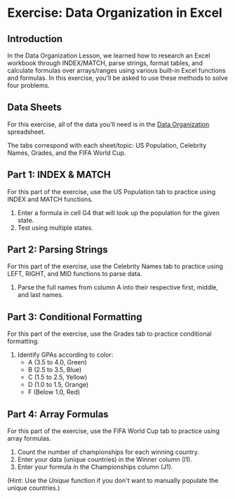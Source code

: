 # Exercise: Data Organization in Excel

## Introduction

In the Data Organization Lesson, we learned how to research an Excel workbook through INDEX/MATCH, parse strings, format tables, and calculate formulas over arrays/ranges using various built-in Excel functions and formulas. In this exercise, you'll be asked to use these methods to solve four problems.

## Data Sheets

For this exercise, all of the data you'll need is in the [Data Organization](assets/files/03E-data-organization.xlsx) spreadsheet.

The tabs correspond with each sheet/topic: US Population, Celebrity Names, Grades, and the FIFA World Cup.

## Part 1: INDEX & MATCH

For this part of the exercise, use the US Population tab to practice using INDEX and MATCH functions.

1. Enter a formula in cell G4 that will look up the population for the given state.
2. Test using multiple states.

## Part 2: Parsing Strings

For this part of the exercise, use the Celebrity Names tab to practice using LEFT, RIGHT, and MID functions to parse data.

1. Parse the full names from column A into their respective first, middle, and last names.

## Part 3: Conditional Formatting

For this part of the exercise, use the Grades tab to practice conditional formatting.

1. Identify GPAs according to color:  
    * A (3.5 to 4.0, Green)
    * B (2.5 to 3.5, Blue)
    * C (1.5 to 2.5, Yellow)
    * D (1.0 to 1.5, Orange)
    * F (Below 1.0, Red)

## Part 4: Array Formulas

For this part of the exercise, use the FIFA World Cup tab to practice using array formulas.

1. Count the number of championships for each winning country.  
2. Enter your data (unique countries) in the Winner column (I1).
3. Enter your formula in the Championships column (J1).  

(Hint: Use the *Unique* function if you don't want to manually populate the unique countries.)
